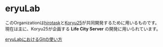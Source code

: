 # eryuLab

このOrganizationは[hirotask](https://github.com/hirotask)と[Koryu25](https://github.com/Koryu25)が共同開発するために用いるものです。  
現在は主に、Koryu25が企画する **Life City Server** の開発に用いられています。

[eryuLabにおけるGitの使い方](git_rule.md)